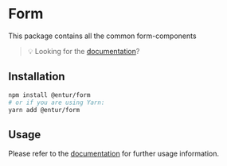# Form

This package contains all the common form-components

> 💡 Looking for the [documentation](https://design.entur.no/komponenter/skjemaelementer/textfield)?

## Installation

```sh
npm install @entur/form
# or if you are using Yarn:
yarn add @entur/form
```

## Usage

Please refer to the [documentation](https://design.entur.no/komponenter/skjemaelementer/textfield) for further usage information.
